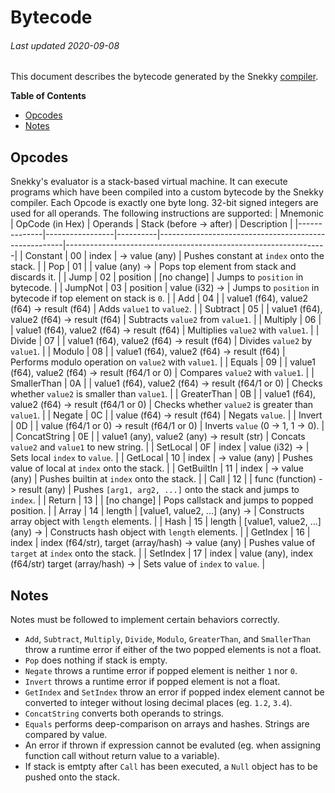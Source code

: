 # Bytecode
###### Last updated 2020-09-08
This document describes the bytecode generated by the Snekky [compiler](https://github.com/snekkylang/snekky/blob/master/src/compiler/Compiler.hx).

**Table of Contents**

- [Opcodes](#opcodes)
- [Notes](#notes)

## Opcodes
Snekky's evaluator is a stack-based virtual machine. It can execute programs which have been compiled into a custom bytecode by the Snekky compiler. Each Opcode is exactly one byte long. 32-bit signed integers are used for all operands. The following instructions are supported:
| Mnemonic     | OpCode (in Hex) | Operands | Stack (before -> after)                              | Description                                                     |
|--------------|-----------------|----------|------------------------------------------------------|-----------------------------------------------------------------|
| Constant     | 00              | index    | -> value (any)                                       | Pushes constant at `index` onto the stack.                      |
| Pop          | 01              |          | value (any) ->                                       | Pops top element from stack and discards it.                    |
| Jump         | 02              | position | [no change]                                          | Jumps to `position` in bytecode.                                |
| JumpNot      | 03              | position | value (i32) ->                                       | Jumps to `position` in bytecode if top element on stack is `0`. |
| Add          | 04              |          | value1 (f64), value2 (f64) -> result (f64)           | Adds `value1` to `value2`.                                      |
| Subtract     | 05              |          | value1 (f64), value2 (f64) -> result (f64)           | Subtracts `value2` from `value1`.                               |
| Multiply     | 06              |          | value1 (f64), value2 (f64) -> result (f64)           | Multiplies `value2` with `value1`.                              |
| Divide       | 07              |          | value1 (f64), value2 (f64) -> result (f64)           | Divides `value2` by `value1`.                                   |
| Modulo       | 08              |          | value1 (f64), value2 (f64) -> result (f64)           | Performs modulo operation on `value2` with `value1`.            |
| Equals       | 09              |          | value1 (f64), value2 (f64) -> result (f64/1 or 0)    | Compares `value2` with `value1`.                                |
| SmallerThan  | 0A              |          | value1 (f64), value2 (f64) -> result (f64/1 or 0)    | Checks whether `value2` is smaller than `value1`.               |
| GreaterThan  | 0B              |          | value1 (f64), value2 (f64) -> result (f64/1 or 0)    | Checks whether `value2` is greater than `value1`.               |
| Negate       | 0C              |          | value (f64) -> result (f64)                          | Negats `value`.                                                 |
| Invert       | 0D              |          | value (f64/1 or 0) -> result (f64/1 or 0)            | Inverts `value` (0 -> 1, 1 -> 0).                               |
| ConcatString | 0E              |          | value1 (any), value2 (any) -> result (str)           | Concats `value2` and `value1` to new string.                    |
| SetLocal     | 0F              | index    | value (i32) ->                                       | Sets local `index` to `value`.                                  |
| GetLocal     | 10              | index    | -> value (any)                                       | Pushes value of local at `index` onto the stack.                |
| GetBuiltIn   | 11              | index    | -> value (any)                                       | Pushes builtin at `index` onto the stack.                       |
| Call         | 12              |          | func (function) -> result (any)                      | Pushes `[arg1, arg2, ...]` onto the stack and jumps to `index`. |
| Return       | 13              |          | [no change]                                          | Pops callstack and jumps to popped position.                    |
| Array        | 14              | length   | [value1, value2, ...] (any) ->                       | Constructs array object with `length` elements.                 |
| Hash         | 15              | length   | [value1, value2, ...] (any) ->                       | Constructs hash object with `length` elements.                  |
| GetIndex     | 16              | index    | index (f64/str), target (array/hash) -> value (any)  | Pushes value of `target` at `index` onto the stack.             |
| SetIndex     | 17              | index    | value (any), index (f64/str) target (array/hash) ->  | Sets value of `index` to `value`.                               |

## Notes
Notes must be followed to implement certain behaviors correctly.
- `Add`, `Subtract`, `Multiply`, `Divide`, `Modulo`, `GreaterThan`, and `SmallerThan` throw a runtime error if either of the two popped elements is not a float.
- `Pop` does nothing if stack is empty.
- `Negate` throws a runtime error if popped element is neither `1` nor `0`.
- `Invert` throws a runtime error if popped element is not a float.
- `GetIndex` and `SetIndex` throw an error if popped index element cannot be converted to integer without losing decimal places (eg. `1.2`, `3.4`).
- `ConcatString` converts both operands to strings.
- `Equals` performs deep-comparison on arrays and hashes. Strings are compared by value.
- An error if thrown if expression cannot be evaluted (eg. when assigning function call without return value to a variable).
- If stack is emtpty after `Call` has been executed, a `Null` object has to be pushed onto the stack.


